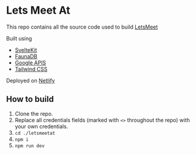 # Lets Meet At

This repo contains all the source code used to build [LetsMeet](https://letsmeet.at)

Built using 

- [SvelteKit](https://kit.svelte.dev/)
- [FaunaDB](https://fauna.com/)
- [Google APIS](https://developers.google.com/apis-explorer/#p/)
- [Tailwind CSS](https://tailwindcss.com/)
  
Deployed on [Netlify](https://www.netlify.com/)


## How to build

1. Clone the repo.
2. Replace all credentials fields (marked with `<>` throughout the repo) with your own credentials.
3. `cd ./letsmeetat`
4. `npm i`
5. `npm run dev`


